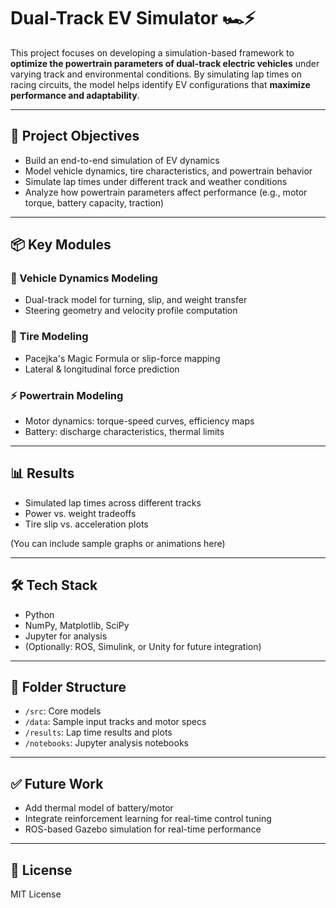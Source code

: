 # Dual-Track EV Simulator 🏎️⚡

This project focuses on developing a simulation-based framework to **optimize the powertrain parameters of dual-track electric vehicles** under varying track and environmental conditions. By simulating lap times on racing circuits, the model helps identify EV configurations that **maximize performance and adaptability**.

---

## 🚀 Project Objectives
- Build an end-to-end simulation of EV dynamics
- Model vehicle dynamics, tire characteristics, and powertrain behavior
- Simulate lap times under different track and weather conditions
- Analyze how powertrain parameters affect performance (e.g., motor torque, battery capacity, traction)

---

## 📦 Key Modules

### 🔧 Vehicle Dynamics Modeling
- Dual-track model for turning, slip, and weight transfer
- Steering geometry and velocity profile computation

### 🛞 Tire Modeling
- Pacejka's Magic Formula or slip-force mapping
- Lateral & longitudinal force prediction

### ⚡ Powertrain Modeling
- Motor dynamics: torque-speed curves, efficiency maps
- Battery: discharge characteristics, thermal limits

---

## 📊 Results
- Simulated lap times across different tracks
- Power vs. weight tradeoffs
- Tire slip vs. acceleration plots

(You can include sample graphs or animations here)

---

## 🛠️ Tech Stack
- Python
- NumPy, Matplotlib, SciPy
- Jupyter for analysis
- (Optionally: ROS, Simulink, or Unity for future integration)

---

## 📁 Folder Structure
- `/src`: Core models
- `/data`: Sample input tracks and motor specs
- `/results`: Lap time results and plots
- `/notebooks`: Jupyter analysis notebooks

---

## ✅ Future Work
- Add thermal model of battery/motor
- Integrate reinforcement learning for real-time control tuning
- ROS-based Gazebo simulation for real-time performance

---

## 📄 License
MIT License
